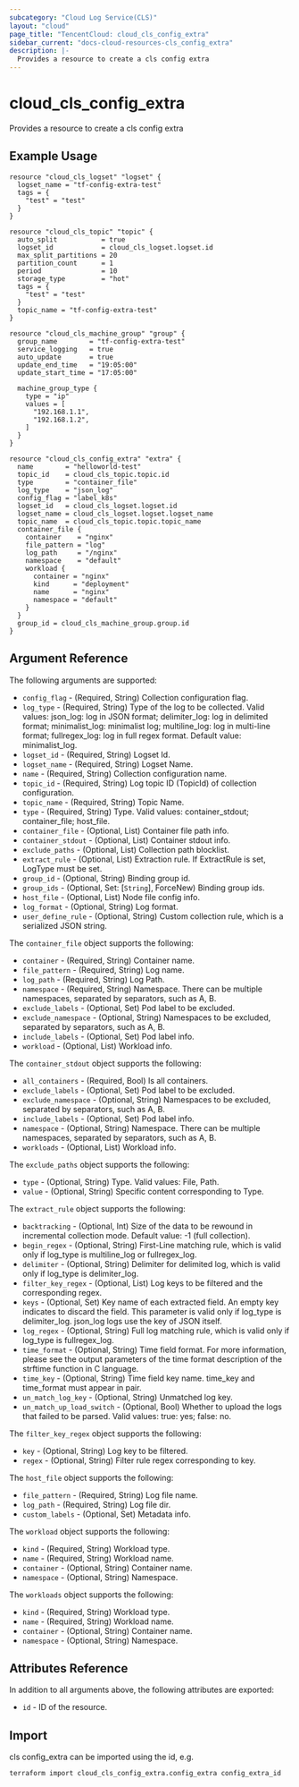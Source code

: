 ```yaml
---
subcategory: "Cloud Log Service(CLS)"
layout: "cloud"
page_title: "TencentCloud: cloud_cls_config_extra"
sidebar_current: "docs-cloud-resources-cls_config_extra"
description: |-
  Provides a resource to create a cls config extra
---
```


# cloud_cls_config_extra

Provides a resource to create a cls config extra

## Example Usage

```hcl
resource "cloud_cls_logset" "logset" {
  logset_name = "tf-config-extra-test"
  tags = {
    "test" = "test"
  }
}

resource "cloud_cls_topic" "topic" {
  auto_split           = true
  logset_id            = cloud_cls_logset.logset.id
  max_split_partitions = 20
  partition_count      = 1
  period               = 10
  storage_type         = "hot"
  tags = {
    "test" = "test"
  }
  topic_name = "tf-config-extra-test"
}

resource "cloud_cls_machine_group" "group" {
  group_name        = "tf-config-extra-test"
  service_logging   = true
  auto_update       = true
  update_end_time   = "19:05:00"
  update_start_time = "17:05:00"

  machine_group_type {
    type = "ip"
    values = [
      "192.168.1.1",
      "192.168.1.2",
    ]
  }
}

resource "cloud_cls_config_extra" "extra" {
  name        = "helloworld-test"
  topic_id    = cloud_cls_topic.topic.id
  type        = "container_file"
  log_type    = "json_log"
  config_flag = "label_k8s"
  logset_id   = cloud_cls_logset.logset.id
  logset_name = cloud_cls_logset.logset.logset_name
  topic_name  = cloud_cls_topic.topic.topic_name
  container_file {
    container    = "nginx"
    file_pattern = "log"
    log_path     = "/nginx"
    namespace    = "default"
    workload {
      container = "nginx"
      kind      = "deployment"
      name      = "nginx"
      namespace = "default"
    }
  }
  group_id = cloud_cls_machine_group.group.id
}
```

## Argument Reference

The following arguments are supported:

* `config_flag` - (Required, String) Collection configuration flag.
* `log_type` - (Required, String) Type of the log to be collected. Valid values: json_log: log in JSON format; delimiter_log: log in delimited format; minimalist_log: minimalist log; multiline_log: log in multi-line format; fullregex_log: log in full regex format. Default value: minimalist_log.
* `logset_id` - (Required, String) Logset Id.
* `logset_name` - (Required, String) Logset Name.
* `name` - (Required, String) Collection configuration name.
* `topic_id` - (Required, String) Log topic ID (TopicId) of collection configuration.
* `topic_name` - (Required, String) Topic Name.
* `type` - (Required, String) Type. Valid values: container_stdout; container_file; host_file.
* `container_file` - (Optional, List) Container file path info.
* `container_stdout` - (Optional, List) Container stdout info.
* `exclude_paths` - (Optional, List) Collection path blocklist.
* `extract_rule` - (Optional, List) Extraction rule. If ExtractRule is set, LogType must be set.
* `group_id` - (Optional, String) Binding group id.
* `group_ids` - (Optional, Set: [`String`], ForceNew) Binding group ids.
* `host_file` - (Optional, List) Node file config info.
* `log_format` - (Optional, String) Log format.
* `user_define_rule` - (Optional, String) Custom collection rule, which is a serialized JSON string.

The `container_file` object supports the following:

* `container` - (Required, String) Container name.
* `file_pattern` - (Required, String) Log name.
* `log_path` - (Required, String) Log Path.
* `namespace` - (Required, String) Namespace. There can be multiple namespaces, separated by separators, such as A, B.
* `exclude_labels` - (Optional, Set) Pod label to be excluded.
* `exclude_namespace` - (Optional, String) Namespaces to be excluded, separated by separators, such as A, B.
* `include_labels` - (Optional, Set) Pod label info.
* `workload` - (Optional, List) Workload info.

The `container_stdout` object supports the following:

* `all_containers` - (Required, Bool) Is all containers.
* `exclude_labels` - (Optional, Set) Pod label to be excluded.
* `exclude_namespace` - (Optional, String) Namespaces to be excluded, separated by separators, such as A, B.
* `include_labels` - (Optional, Set) Pod label info.
* `namespace` - (Optional, String) Namespace. There can be multiple namespaces, separated by separators, such as A, B.
* `workloads` - (Optional, List) Workload info.

The `exclude_paths` object supports the following:

* `type` - (Optional, String) Type. Valid values: File, Path.
* `value` - (Optional, String) Specific content corresponding to Type.

The `extract_rule` object supports the following:

* `backtracking` - (Optional, Int) Size of the data to be rewound in incremental collection mode. Default value: -1 (full collection).
* `begin_regex` - (Optional, String) First-Line matching rule, which is valid only if log_type is multiline_log or fullregex_log.
* `delimiter` - (Optional, String) Delimiter for delimited log, which is valid only if log_type is delimiter_log.
* `filter_key_regex` - (Optional, List) Log keys to be filtered and the corresponding regex.
* `keys` - (Optional, Set) Key name of each extracted field. An empty key indicates to discard the field. This parameter is valid only if log_type is delimiter_log. json_log logs use the key of JSON itself.
* `log_regex` - (Optional, String) Full log matching rule, which is valid only if log_type is fullregex_log.
* `time_format` - (Optional, String) Time field format. For more information, please see the output parameters of the time format description of the strftime function in C language.
* `time_key` - (Optional, String) Time field key name. time_key and time_format must appear in pair.
* `un_match_log_key` - (Optional, String) Unmatched log key.
* `un_match_up_load_switch` - (Optional, Bool) Whether to upload the logs that failed to be parsed. Valid values: true: yes; false: no.

The `filter_key_regex` object supports the following:

* `key` - (Optional, String) Log key to be filtered.
* `regex` - (Optional, String) Filter rule regex corresponding to key.

The `host_file` object supports the following:

* `file_pattern` - (Required, String) Log file name.
* `log_path` - (Required, String) Log file dir.
* `custom_labels` - (Optional, Set) Metadata info.

The `workload` object supports the following:

* `kind` - (Required, String) Workload type.
* `name` - (Required, String) Workload name.
* `container` - (Optional, String) Container name.
* `namespace` - (Optional, String) Namespace.

The `workloads` object supports the following:

* `kind` - (Required, String) Workload type.
* `name` - (Required, String) Workload name.
* `container` - (Optional, String) Container name.
* `namespace` - (Optional, String) Namespace.

## Attributes Reference

In addition to all arguments above, the following attributes are exported:

* `id` - ID of the resource.



## Import

cls config_extra can be imported using the id, e.g.

```
terraform import cloud_cls_config_extra.config_extra config_extra_id
```

